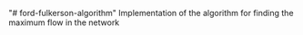 "# ford-fulkerson-algorithm" 
Implementation of the algorithm for finding the maximum flow in the network